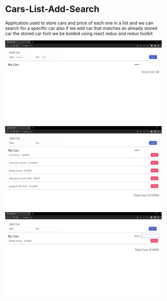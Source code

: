 # Cars-List-Add-Search
Application used to store cars and price of each one in a list and we can search for a specific car also if we add car that matches an already stored car the stored car font we be bolded using react redux and redux toolkit  

![](screenshots/1.png)
![](screenshots/2.png)
![](screenshots/3.png)
